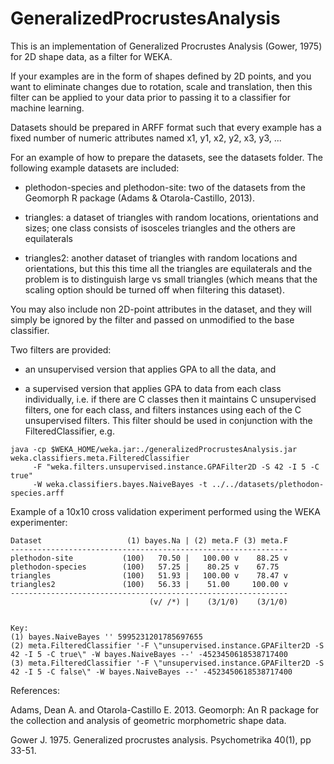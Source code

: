 GeneralizedProcrustesAnalysis
=============================

This is an implementation of Generalized Procrustes Analysis (Gower, 1975) for 2D shape data, as a filter for WEKA.

If your examples are in the form of shapes defined by 2D points, and you want to eliminate changes due to rotation, scale and translation, then this filter can be applied to your data prior to passing it to a classifier for machine learning.

Datasets should be prepared in ARFF format such that every example has a fixed number of numeric attributes named x1, y1, x2, y2, x3, y3, ...

For an example of how to prepare the datasets, see the datasets folder. The following example datasets are included:

* plethodon-species and plethodon-site: two of the datasets from the Geomorph R package (Adams & Otarola-Castillo, 2013).

* triangles: a dataset of triangles with random locations, orientations and sizes; one class consists of isosceles triangles and the others are equilaterals

* triangles2: another dataset of triangles with random locations and orientations, but this this time all the triangles are equilaterals and the problem is to distinguish large vs small triangles (which means that the scaling option should be turned off when filtering this dataset).

You may also include non 2D-point attributes in the dataset, and they will simply be ignored by the filter and passed on unmodified to the base classifier.

Two filters are provided:

* an unsupervised version that applies GPA to all the data, and 

* a supervised version that applies GPA to data from each class individually, i.e. if there are C classes then it maintains C unsupervised filters, one for each class, and filters instances using each of the C unsupervised filters.
This filter should be used in conjunction with the FilteredClassifier, e.g.

```
java -cp $WEKA_HOME/weka.jar:./generalizedProcrustesAnalysis.jar weka.classifiers.meta.FilteredClassifier 
     -F "weka.filters.unsupervised.instance.GPAFilter2D -S 42 -I 5 -C true" 
     -W weka.classifiers.bayes.NaiveBayes -t ../../datasets/plethodon-species.arff 
```

Example of a 10x10 cross validation experiment performed using the WEKA experimenter:

```
Dataset                   (1) bayes.Na | (2) meta.F (3) meta.F
--------------------------------------------------------------
plethodon-site           (100)   70.50 |   100.00 v    88.25 v
plethodon-species        (100)   57.25 |    80.25 v    67.75  
triangles                (100)   51.93 |   100.00 v    78.47 v
triangles2               (100)   56.33 |    51.00     100.00 v
--------------------------------------------------------------
                               (v/ /*) |    (3/1/0)    (3/1/0)


Key:
(1) bayes.NaiveBayes '' 5995231201785697655
(2) meta.FilteredClassifier '-F \"unsupervised.instance.GPAFilter2D -S 42 -I 5 -C true\" -W bayes.NaiveBayes --' -4523450618538717400
(3) meta.FilteredClassifier '-F \"unsupervised.instance.GPAFilter2D -S 42 -I 5 -C false\" -W bayes.NaiveBayes --' -4523450618538717400
```


References:

Adams, Dean A. and Otarola-Castillo E. 2013. Geomorph: An R package for the collection and analysis of geometric morphometric shape data.

Gower J. 1975. Generalized procrustes analysis. Psychometrika 40(1), pp 33-51.


